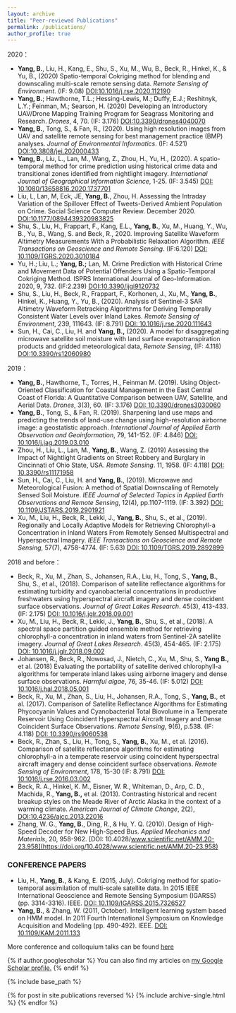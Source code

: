 ```yaml
---
layout: archive
title: "Peer-reviewed Publications"
permalink: /publications/
author_profile: true
---
```


2020：
* **Yang, B.**, Liu, H., Kang, E., Shu, S., Xu, M., Wu, B., Beck, R., Hinkel, K., & Yu, B., (2020) Spatio-temporal Cokriging method for blending and downscaling multi-scale remote sensing data. *Remote Sensing of Environment*. (IF: 9.08) [DOI:10.1016/j.rse.2020.112190](https://doi.org/10.1016/j.rse.2020.112190)
* **Yang, B.**; Hawthorne, T.L.; Hessing-Lewis, M.; Duffy, E.J.; Reshitnyk, L.Y.; Feinman, M.; Searson, H. (2020) Developing an Introductory UAV/Drone Mapping Training Program for Seagrass Monitoring and Research. *Drones*, 4, 70. (IF: 3.176) [DOI:10.3390/drones4040070](https://doi.org/10.3390/drones4040070)
* **Yang, B.**, Tong, S., & Fan, R., (2020). Using high resolution images from UAV and satellite remote sensing for best management practice (BMP) analyses. *Journal of Environmental Informatics*. (IF: 4.521) [DOI:10.3808/jei.202000433](http://www.jeionline.org/index.php?journal=mys&page=article&op=view&path%5B%5D=202000433)
* **Yang, B.**, Liu, L., Lan, M., Wang, Z., Zhou, H., Yu, H., (2020). A spatio-temporal method for crime prediction using historical crime data and transitional zones identified from nightlight imagery. *International Journal of Geographical Information Science*, 1-25. (IF: 3.545) [DOI: 10.1080/13658816.2020.1737701](https://doi.org/10.1080/13658816.2020.1737701)
* Liu, L, Lan, M, Eck, JE, **Yang, B.**, Zhou, H. Assessing the Intraday Variation of the Spillover Effect of Tweets-Derived Ambient Population on Crime. Social Science Computer Review. December 2020. [DOI:10.1177/0894439320983825](https://doi.org/10.1177/0894439320983825)
* Shu, S., Liu, H., Frappart, F., Kang, E.L., **Yang, B.**, Xu, M., Huang, Y., Wu, B., Yu, B., Wang, S. and Beck, R., 2020. Improving Satellite Waveform Altimetry Measurements With a Probabilistic Relaxation Algorithm. *IEEE Transactions on Geoscience and Remote Sensing*. (IF:6.120) [DOI: 10.1109/TGRS.2020.3010184](https://doi.org/10.1109/TGRS.2020.3010184)
* Yu, H.; Liu, L.; **Yang, B.;** Lan, M. Crime Prediction with Historical Crime and Movement Data of Potential Offenders Using a Spatio-Temporal Cokriging Method. ISPRS International Journal of Geo-Information. 2020, 9, 732. (IF:2.239) [DOI:10.3390/ijgi9120732](https://doi.org/10.3390/ijgi9120732)
* Shu, S., Liu, H., Beck, R., Frappart, F., Korhonen, J., Xu, M., **Yang, B.**, Hinkel, K., Huang, Y., Yu, B., (2020). Analysis of Sentinel-3 SAR Altimetry Waveform Retracking Algorithms for Deriving Temporally Consistent Water Levels over Inland Lakes. *Remote Sensing of Environment*, 239, 111643. (IF: 8.791) [DOI: 10.1016/j.rse.2020.111643](https://doi.org/10.1016/j.rse.2020.111643)
* Sun, H., Cai, C., Liu, H. and **Yang, B.,** (2020). A model for disaggregating microwave satellite soil moisture with land surface evapotranspiration products and gridded meteorological data, *Remote Sensing*, (IF: 4.118)  [DOI:10.3390/rs12060980](https://doi.org/10.3390/rs12060980)

2019：
* **Yang, B.**, Hawthorne, T., Torres, H., Feinman M. (2019). Using Object-Oriented Classification for Coastal Management in the East Central Coast of Florida: A Quantitative Comparison between UAV, Satellite, and Aerial Data. *Drones*, 3(3), 60. (IF: 3.176) [DOI: 10.3390/drones3030060](https://doi.org/10.3390/drones3030060)
* **Yang, B.**, Tong, S., & Fan, R. (2019). Sharpening land use maps and predicting the trends of land-use change using high-resolution airborne image: a geostatistic approach. *International Journal of Applied Earth Observation and Geoinformation*, 79, 141-152. (IF: 4.846) [DOI: 10.1016/j.jag.2019.03.010](https://doi.org/10.1016/j.jag.2019.03.010)
* Zhou, H., Liu, L., Lan, M., **Yang, B.**, Wang, Z. (2019) Assessing the Impact of Nightlight Gradients on Street Robbery and Burglary in Cincinnati of Ohio State, USA. *Remote Sensing*. 11, 1958. (IF: 4.118) [DOI: 10.3390/rs11171958](https://doi.org/10.3390/rs11171958)
* Sun, H., Cai, C., Liu, H. and **Yang, B.**, (2019). Microwave and Meteorological Fusion: A method of Spatial Downscaling of Remotely Sensed Soil Moisture. *IEEE Journal of Selected Topics in Applied Earth Observations and Remote Sensing*, 12(4), pp.1107-1119. (IF: 3.392) [DOI: 10.1109/JSTARS.2019.2901921](https://doi.org/10.1109/JSTARS.2019.2901921)
* Xu, M., Liu, H., Beck, R., Lekki, J., **Yang, B.**, Shu, S., et al., (2019). Regionally and Locally Adaptive Models for Retrieving Chlorophyll-a Concentration in Inland Waters From Remotely Sensed Multispectral and Hyperspectral Imagery. *IEEE Transactions on Geoscience and Remote Sensing*, 57(7), 4758-4774. (IF: 5.63) [DOI: 10.1109/TGRS.2019.2892899](https://doi.org/10.1109/TGRS.2019.2892899)

2018 and before： 
* Beck, R., Xu, M., Zhan, S., Johansen, R.A., Liu, H., Tong, S., **Yang, B.**, Shu, S., et al., (2018). Comparison of satellite reflectance algorithms for estimating turbidity and cyanobacterial concentrations in productive freshwaters using hyperspectral aircraft imagery and dense coincident surface observations. *Journal of Great Lakes Research*. 45(3), 413-433. (IF: 2.175) [DOI: 10.1016/j.jglr.2018.09.001](https://doi.org/10.1016/j.jglr.2018.09.001)
* Xu, M., Liu, H., Beck, R., Lekki, J., **Yang, B.**, Shu, S., et al., (2018). A spectral space partition guided ensemble method for retrieving chlorophyll-a concentration in inland waters from Sentinel-2A satellite imagery. *Journal of Great Lakes Research*. 45(3), 454-465. (IF: 2.175) [DOI: 10.1016/j.jglr.2018.09.002](https://doi.org/10.1016/j.jglr.2018.09.002)
* Johansen, R., Beck, R., Nowosad, J., Nietch, C., Xu, M., Shu, S., **Yang B.,** et al. (2018) Evaluating the portability of satellite derived chlorophyll-a algorithms for temperate inland lakes using airborne imagery and dense surface observations. *Harmful algae*, 76, 35-46. (IF: 5.012) [DOI: 10.1016/j.hal.2018.05.001](https://doi.org/10.1016/j.hal.2018.05.001)
* Beck, R., Xu, M., Zhan, S., Liu, H., Johansen, R.A., Tong, S., **Yang, B.**, et al. (2017). Comparison of Satellite Reflectance Algorithms for Estimating Phycocyanin Values and Cyanobacterial Total Biovolume in a Temperate Reservoir Using Coincident Hyperspectral Aircraft Imagery and Dense Coincident Surface Observations. *Remote Sensing*, 9(6), p.538. (IF: 4.118) [DOI: 10.3390/rs9060538](https://doi.org/10.3390/rs9060538)
* Beck, R., Zhan, S., Liu, H., Tong, S., **Yang, B.**, Xu, M., et al. (2016). Comparison of satellite reflectance algorithms for estimating chlorophyll-a in a temperate reservoir using coincident hyperspectral aircraft imagery and dense coincident surface observations. *Remote Sensing of Environment*, 178, 15-30 (IF: 8.791) [DOI: 10.1016/j.rse.2016.03.002](https://doi.org/10.1016/j.rse.2016.03.002)
* Beck, R. A., Hinkel, K. M., Eisner, W. R., Whiteman, D., Arp, C. D., Machida, R., **Yang, B.,** et al. (2013). Contrasting historical and recent breakup styles on the Meade River of Arctic Alaska in the context of a warming climate. *American Journal of Climate Change*, 2(2), [DOI:10.4236/ajcc.2013.22016](http://www.scirp.org/journal/PaperInformation.aspx?PaperID=33522)
* Zhang, W. G., **Yang, B.**, Ding, R., & Hu, Y. Q. (2010). Design of High-Speed Decoder for New High-Speed Bus. *Applied Mechanics and Materials*, 20, 958-962. [DOI: 10.4028/www.scientific.net/AMM.20-23.958](https://doi.org/10.4028/www.scientific.net/AMM.20-23.958)

### CONFERENCE PAPERS

 * Liu, H., **Yang, B.**, & Kang, E. (2015, July). Cokriging method for spatio-temporal assimilation of multi-scale satellite data. In 2015 IEEE International Geoscience and Remote Sensing Symposium (IGARSS) (pp. 3314-3316). IEEE. [DOI: 10.1109/IGARSS.2015.7326527](https://doi.org/10.1109/IGARSS.2015.7326527)
* **Yang, B.**, & Zhang, W. (2011, October). Intelligent learning system based on HMM model. In 2011 Fourth International Symposium on Knowledge Acquisition and Modeling (pp. 490-492). IEEE. [DOI: 10.1109/KAM.2011.133](https://doi.org/10.1109/KAM.2011.133)
 
More conference and colloquium talks can be found [here](https://gis-yang.github.io//Talks/)


{% if author.googlescholar %}
  You can also find my articles on <u><a href="{{author.googlescholar}}">my Google Scholar profile</a>.</u>
{% endif %}

{% include base_path %}

{% for post in site.publications reversed %}
  {% include archive-single.html %}
{% endfor %}

